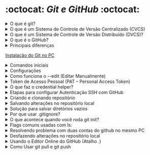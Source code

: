 # :octocat: *Git e GitHub* :octocat:

<!-- -------------------------------------------------------------------------------------------------------------------------------------------------------------- -->

<details><summary>O que é git?</summary>  
        
> O Git é um sistema de controle de versão distribuído (DVCS) que permite rastrear mudanças em arquivos de projetos, mantendo um histórico completo localmente no computador do desenvolvedor — sem necessidade de conexão com a internet ou servidor central.
Características principais:
- Controle de versão distribuído: cada desenvolvedor possui todo o histórico do projeto localmente.
- Alta performance e suporte a fluxo não linear: criação rápida de branches, merges eficientes e navegação complexa do histórico.
- Segurança e integridade: cada mudança é identificada por um hash (SHA‑1), garantindo que o histórico seja imutável e rastreável.
Código aberto: criado por Linus Torvalds e mantido por colaboradores (GPLv2).  
        
</details>  

<!-- -------------------------------------------------------------------------------------------------------------------------------------------------------------- -->

<details><summary>O que é um Sistema de Controle de Versão Centralizado (CVCS)</summary>
        
> Um CVCS (Centralized Version Control System) funciona com base em um repositório central onde todas as versões dos arquivos são armazenadas. Os desenvolvedores se conectam a esse servidor para fazer checkout de versões, enviar (commit) alterações e obter updates. É um modelo típico de cliente-servidor, onde:
    
- Os usuários baixam a versão mais recente do repositório central para suas máquinas.
- Fazem alterações localmente.
- Enviam (commit) essas alterações de volta ao repositório central.
- O servidor gerencia o histórico de versões e sincroniza os colaboradores.

Vantagens:

- Controle centralizado e visibilidade do que está sendo trabalhado.
- Curva de aprendizado mais baixa, mais fácil de configurar e usar — ideal para equipes menores e projetos simples.
- Bom com arquivos binários, pois não exige que cada usuário baixe todo o histórico.

Desvantagens:

- Ponto único de falha — se o servidor ficar offline, os commits e atualizações param.
- Dependência da rede: operações lentas ou travadas sem acesso ao servidor.
- Branching e merge costumam ser mais difíceis e propensos a conflitos.  

</details>  

<!-- -------------------------------------------------------------------------------------------------------------------------------------------------------------- -->

<details><summary>O que é um Sistema de Controle de Versão Distribuído (DVCS)?</summary>  
        
> Um DVCS (Distributed Version Control System) é um sistema de versionamento em que cada desenvolvedor possui uma cópia completa do repositório, incluindo todo o histórico de commits. Isso permite trabalhar offline, fazer commits locais, criar branches de forma ágil e depois sincronizar com outros repositórios quando necessário — sem depender de um servidor central.
    
Principais Vantagens:

- Alta disponibilidade e resiliência: todo clone funciona como um backup completo.
- Branching e merge eficientes: ramificações são rápidas e menos propensas a conflitos.
- Trabalho offline: operações como commits, diffs, log e reverts são feitas localmente, sem rede.

Importância dos DVCS hoje

1. Redundância e backup confiável - Cada desenvolvedor possui um repositório completo com histórico. Isso significa que, mesmo diante de falhas no servidor central, qualquer máquina local pode servir como uma fonte para restaurar o repositório principal.

2. Trabalho offline e maior produtividade - Operações como commit, diff, log e branch podem ser realizadas localmente, sem conexão com a internet, o que acelera o desenvolvimento e permite trabalhar em qualquer lugar.

3. Branches e merges fáceis e rápidos - DVCS tornam a criação de branches leve e ágil, e os merges são feitos localmente com mais rapidez, favorecendo workflows inovadores e experimentação segura.

4. Colaboração eficiente e escalável - Projetos open-source e equipes distribuídas se beneficiam de forma significativa: cada colaborador pode trabalhar à vontade, enviar pull requests, e mesclar alterações sem travar o fluxo de todos.

5. Desempenho elevado - Como a maioria das tarefas é feita localmente, o desempenho é superior — commits e outras operações são instantâneos comparados aos sistemas centralizados.

6. Traçabilidade e auditoria - É possível rastrear quem fez o quê, quando e por quê. Isso aumenta responsabilidade, facilita auditoria e manutenção de qualidade do código.

7. Resiliência contra falhas - Sem um ponto único de falha, o ambiente de desenvolvimento se torna robusto. Mesmo que o servidor central apresente problemas, o trabalho continua normalmente localmente.

8. Flexibilidade para workflows avançados - DVCS suportam modelos como forks, pull requests, emergentes em plataformas modernas (GitHub, GitLab etc.), facilitando revisões, CI/CD e governança distribuída.

9. Adotado por projetos e empresas líderes - Git, o DVCS mais usado, é padrão na comunidade de código aberto e adotado em larga escala por empresas como Google e Facebook. Ferramentas como Mercurial e Bazaar também se destacam nesse ecossistema.

10. Adoção ampla (Git como padrão de fato) - Git é hoje o sistema de controle de versão distribuído mais utilizado no mundo — estima-se que mais de 95% dos desenvolvedores o utilizem como sua ferramenta principal 

Vantagens: Controle de histórico, Trabalho em Equipe, Ramificação do projeto, Segurança, Organização.  

</details>  

<!-- -------------------------------------------------------------------------------------------------------------------------------------------------------------- -->

<details><summary>O que é o GitHub?</summary>

> O GitHub é uma plataforma online de hospedagem de repositórios Git, com foco em colaboração entre desenvolvedores.
> Permite que equipes armazenem, compartilhem e trabalhem em projetos de forma colaborativa na nuvem .

Recursos úteis do GitHub:

- Pull Requests: propôs, revisou e discute alterações antes de integrá-las ao código principal.
- Issues e quadros de projeto: ferramenta integrada para rastrear bugs ou gerenciar tarefas.
- Integração de CI/CD: com GitHub Actions, automatiza testes, builds e deploys.
- GitHub Pages: hospeda sites estáticos diretamente do repositório.
- Segurança e permissões avançadas: inclui autenticação, controle de acesso e varredura de código.
- Recursos sociais e comunidade: wikis, social graph, feeds para facilitar colaboração e networking.

Propriedade: atualmente é de propriedade da Microsoft (adquirida em 2018)  

</details>  

<!-- -------------------------------------------------------------------------------------------------------------------------------------------------------------- -->

<details><summary>Principais diferenças</summary>

|Aspecto	|Git	|GitHub|
|:-----:|:-----:|:-----:|
|Natureza|	Software de linha de comando, local	| Plataforma online, baseada na web |
|Controle de versão	| Gerencia histórico localmente |	Hospedagem de repositórios Git na nuvem |
|Colaboração |	Básica (via repositório remoto manual)	| Avançada (pull requests, issues, revisão de código)|
|Conexão com Internet	| Não necessária para operações básicas	| Requer para acessar recursos da plataforma|
|Interface	| CLI (ou GUI de terceiros)	| Interface web amigável, com integrados visuais|
|Licença/Propriedade |	Software livre e aberto	| Serviço comercial (Microsoft), com planos gratuitos e pagos|
|Recursos extras	| Controla versões, branching, merges	| Ferramentas sociais, CI/CD, wikis, GitHub Pages|

</details>

<!-- -------------------------------------------------------------------------------------------------------------------------------------------------------------- -->

[Instalação do Git no PC](https://git-scm.com/book/pt-br/v2/Come%C3%A7ando-Instalando-o-Git)  

<!-- -------------------------------------------------------------------------------------------------------------------------------------------------------------- -->

<details><summary>Comandos iniciais</summary>
<pre>
echo "# NomeDoProjeto" >> README.md   # Cria um README inicial
git init                              # Inicializa o repositório local (cria pasta .git)
git add README.md                     # Adiciona o arquivo README à "stage"
git commit -m "first commit"          # Commita com uma mensagem inicial
git branch -M main                    # Renomeia a branch padrão para "main" (opcional)
git remote add origin https://github.com/seu-usuario/NomeDoProjeto.git  # Adiciona o repositório remoto
git push -u origin main               # Envia os commits locais para o GitHub e configura o rastreamento
</pre>

</details>

<!-- -------------------------------------------------------------------------------------------------------------------------------------------------------------- -->

<details><summary>Configurações</summary>

Clique com botão direito do mouse em uma pasta que deseja vincular com o GitHub. E selecione a opção "Open Git Bash here"

Digite: <pre>git config</pre>

O comando git config serve para configurar o comportamento do Git, permitindo definir diversas preferências —  
desde sua identidade (nome e e-mail) até personalizações avançadas como aliases e temas de cores, em níveis diferentes (local, global ou de sistema).

Você pode aplicar configurações em três níveis distintos:

|Nível	|Escopo	|Arquivo afetado|
|:-----:|:-----:|:-----:|
|<pre>--system</pre>	|Afeta todos os usuários e repositórios do sistema	|Ex: /etc/gitconfig|
|<pre>--global</pre>	|Afeta apenas o usuário atual	|~/.gitconfig|
|<pre>--local</pre> (padrão)	|Afeta somente o repositório em que está usando	|.git/config|

**Definir nome de usuário e e-mail (identidade dos commits)**

<pre>
  git config --global user.name "Seu Nome"
  git config --global user.email "seu.email@example.com"

  Confira com git config --list 
  git config user.name - para visualizar o nome
  git config user.email - para visualizar o e-mail
</pre>

**Para que serve esse comando?**

> * O Git utiliza duas informações essenciais para identificar quem fez cada alteração em um repositório: o nome do autor (user.name) e o e-mail do autor (user.email). 
Cada commit é carimbado com esses dados, tornando possível rastrear a autoria das alterações.
> * O uso da flag --global faz com que essas configurações sejam aplicadas a todos os repositórios do usuário no sistema, armazenando-as no arquivo ~/.gitconfig.

<pre>
        git config init.defaultBranch                        #Retornar a branch padrão
        git config --global init.defaultBranch main          #Para modificar para main utiliza o comando
        git config --global --list                           # retorna todas as configurações globais
</pre>

serves para abrir o arquivo de configuração global do Git (~/.gitconfig) diretamente no editor de texto padrão do Git, 
permitindo que você visualize e edite manualmente as configurações globais.

**Alterar o nome de usuário e e-mail globalmente**

<pre>
        git config --global user.name "Seu Novo Nome"             # Isso sobrescreve os valores antigos com os novos.
        git config --global user.email "novo-email@exemplo.com"   # Isso sobrescreve os valores antigos com os novos.
        git config --global --list                                # para confirmar
</pre>

**Alterar para um repositório específico (configuração local)**  

<pre>
        git config user.name "Nome para este repo"        # afeta apenas o repositório atual e deixa o valor global intacto.
        git config user.email "email@repo.com"            # afeta apenas o repositório atual e deixa o valor global intacto.
</pre>

**Remover configurações existentes**  

<pre>
        git config --global --unset user.name
        git config --global --unset user.email

        # Para remover todas as entradas duplicadas
        git config --global --unset-all user.name
        git config --global --unset-all user.email
</pre>  

</details>

<!-- -------------------------------------------------------------------------------------------------------------------------------------------------------------- -->  

<details><summary>Como funciona o --edit (Editar Manualmente)</summary>

O Git utiliza uma variável chamada core.editor para definir qual editor será usado ao editar arquivos com git config --edit.

Se você ainda não definiu um editor personalizado, o comando git config --global --edit usará o editor padrão do sistema, 
que pode ser o vi, vim, nano, ou outro, dependendo da configuração.

Ao editar e salvar o arquivo, suas alterações são imediatamente aplicadas à próxima execução de comandos Git.

<pre>git config --global --edit</pre>

### Como sair do editor Vim

Saia do modo de inserção. Se estiver digitando (modo "INSERT"), pressione Esc para voltar ao modo normal.

Digite o comando de saída desejado:

:wq → write (salvar) e quit (sair): salva as mudanças e fecha.

:q! → quit sem salvar: descarta alterações e fecha o editor.

Pressione Enter para confirmar o comando.

### Se você não se sente confortável usando o Vim, pode configurar um editor mais amigável como Nano ou VS Code:

<pre>git config --global core.editor "nano"</pre>
#### ou
<pre>git config --global core.editor "code --wait"</pre>

Após realizar a alteração no VScode é só salvar e fechar

</details>

<!-- -------------------------------------------------------------------------------------------------------------------------------------------------------------- -->


<details><summary>Token de Acesso Pessoal (PAT – Personal Access Token)</summary>
        
Antes de gerar um token, é importante garantir que seu endereço de e-mail esteja verificado no GitHub.

* Acesse Settings (Configurações) da sua conta.
* Vá até Emails (normalmente na seção "Access" ou similar).
* Verifique se há algum e-mail com status “unverified” (não verificado) e clique em Resend verification email se necessário.

Usando o formato fine-grained (mais seguro).
* No GitHub, clique no seu perfil → Settings.
* Acesse Developer settings na barra lateral.
* Vá em Personal access tokens → Fine‑grained tokens.
* Clique em Generate new token.
* Preencha:
    * Nome do token (para você identificar depois).
    * Data de expiração.
    * Permissões: defina quais repositórios serão acessados e quais operações são permitidas (escolha com base no menor privilégio necessário).
* Clique em Generate token e copie imediatamente. Não será mostrado novamente.


#### Usando o formato classic (mais global)
* Vá em Settings → Developer settings → Personal access tokens → Tokens (classic).
* Clique em Generate new token (classic).
* Defina o nome, data de expiração e selecione scopes (como repo para acesso a repositórios privados e públicos).
* Gere e copie o token imediatamente.


## Como usar o token no Git (via HTTPS)

<pre>git clone https://github.com/usuario/repositorio.git</pre>

No prompt de Git: 
* Use seu nome de usuário normal do GitHub.
* Quando pedir a senha, cole o token no lugar.

Para repositórios já existentes, basta atualizar o remoto:

<pre>git remote set-url origin https://username:seu-token@github.com/usuario/repositorio.git</pre>

</details>  

<!-- -------------------------------------------------------------------------------------------------------------------------------------------------------------- -->  

<details><summary>O que faz o credential helper?</summary>
<pre>
        
git config --global credential.helper store

git config --global --show-origin credential.helper  # saber de onde uma configuração do Git está sendo lida

git config --global credential.helper store # armazenar permanentemente suas credenciais (usuário e senha ou token) em um arquivo no seu disco, 
permitindo que você autentique automaticamente em operações futuras sem precisar digitar os dados toda vez.

git config --global credential.helper "cache --timeout=3600"        # Cache por 1 hora  

</pre>
🧠 Saiba mais - https://git-scm.com/book/en/v2/Git-Tools-Credential-Storage

> Sem um helper configurado, o Git solicitará suas credenciais toda vez que precisar autenticar com um repositório remoto.
> O helper automatiza esse processo, evitando a repetição e garantindo mais segurança ou conveniência, dependendo do tipo de armazenamento escolhido.


**Por que usar um credential helper?**

> Além de evitar digitação repetitiva, os helpers melhoram a segurança — especialmente quando usam armazenamento criptografado,
> como keychains ou managers do sistema. Em repositórios sensíveis, isso protege tokens ou senhas de exposição desnecessária.

**Como remover ou resetar o helper?**

<pre>
        git config --global --unset credential.helper        # volte a pedir suas credenciais a cada operação.
        
</pre>  

</details>

<!-- -------------------------------------------------------------------------------------------------------------------------------------------------------------- -->


<details><summary>Etapas para configurar Autenticação SSH com GitHub</summary>

1. Verifique se você já tem uma chave SSH. No terminal (Git Bash, Terminal, etc.), rode:

<pre>ls -al ~/.ssh</pre>

Gere uma nova chave SSH (Caso não tenha). Para criar uma chave segura, prefira o algoritmo ed25519:

<pre>ssh-keygen -t ed25519 -C "seu_email@exemplo.com"        # A flag -C adiciona um comentário (geralmente seu e-mail), útil para identificar a chave depois</pre>        .

Se seu sistema não suportar ed25519, use RSA:

<pre>ssh-keygen -t rsa -b 4096 -C "seu_email@exemplo.com"</pre>

Adicione a chave SSH ao SSH-agent. Inicie o SSH agent:

<pre>eval "$(ssh-agent -s)"</pre>

E adicione sua chave privada gerada:

ssh-add ~/.ssh/id_ed25519

Se for RSA, ajusta o nome do arquivo conforme necessário.

Copie a chave pública para o GitHub. Copie o conteúdo da chave pública:

<pre>
        clip < ~/.ssh/id_ed25519.pub          # Windows:
        pbcopy < ~/.ssh/id_ed25519.pub        # macOS
        cat ~/.ssh/id_ed25519.pub             # Linux:
</pre>

Teste sua conexão SSH. No terminal, digite:

<pre>ssh -T git@github.com</pre>

Você deverá ver algo como: Hi username! You've successfully authenticated, but GitHub does not provide shell access.

Use URLs SSH em vez de HTTPS. Para clonar novos repositórios via SSH:

<pre>git clone git@github.com:usuario/repositorio.git</pre>

Se já tiver um remoto configurado com HTTPS, altere para SSH:

<pre>git remote set-url origin git@github.com:usuario/repositorio.git</pre>

Ou siga o caminho pelo link https://docs.github.com/pt/authentication/connecting-to-github-with-ssh/checking-for-existing-ssh-keys

Se você já vir arquivos como id_rsa e id_rsa.pub — você já possui um par de chaves. Caso contrário, precisa gerar um.

Escolher o editor padrão para mensagens de commit:

<pre>git config --global core.editor "code --wait"</pre>  

</details>  

<!-- -------------------------------------------------------------------------------------------------------------------------------------------------------------- -->  

<details><summary>Criando e clonando repositório</summary>  

       mkdir nome_da_pasta                   # Criar uma pasta simples  
       mkdir pasta1 pasta2 pasta3            # Criar múltiplas pastas de uma vez  
       mkdir projetos/react/app              # Criar uma pasta dentro de outra (subpastas)  
       mkdir -p projetos/react/app           # Criar subpastas automaticamente com -p  
       cd nome_da_pasta                      # Acessar a pasta criada  
       git init                              # Cria um novo repositório Git localmente na pasta onde você executa o comando.  
       ls                                    # lista os arquivos e pastas do diretório atual no terminal.  
       cat                                   # cat é um comando do terminal que significa "concatenate", mas na prática é muito usado para visualizar arquivos de texto.  
       config                                # config é apenas o nome do arquivo. Pode ser qualquer arquivo de texto com esse nome.  
       cat config                            # Mostra o conteúdo do arquivo config  
       cat .git/config                       # Mostra as configurações do repositório Git local  
       git clone <URL>                       # Copia (clona) um repositório Git que está no GitHub (ou outro servidor) para a sua máquina.  
       cd ..                                 # Volta um nível de diretório
       git remote add origin <URL>           # Explicando por partes: git remote: comando usado para gerenciar repositórios remotos (ex: GitHub, GitLab, Bitbucket).
                                             # add: subcomando que adiciona um novo repositório remoto.
                                             # origin: é o nome padrão usado para se referir ao repositório remoto. Você pode dar outro nome, mas "origin" é o mais comum.
                                             # <URL>: é o endereço do repositório remoto (por exemplo, https://github.com/seu-usuario/seu-repo.git ou git@github.com:seu-usuario/seu-repo.git).
                                             # liga seu repositório local ao repositório remoto, para que você possa:
                                             # Enviar (push) suas alterações com git push origin main
                                             # Receber (pull) atualizações com git pull origin main
                                             # Clonar repositórios a partir desse endereço
      Exemplo de uso completo:               
      git init                               # inicia o repositório local
      git add .                              # adiciona os arquivos
      git commit -m "primeiro commit"
      git remote add origin https://github.com/usuario/repositorio.git
      git push -u origin main                # envia para o repositório remoto
      cat config                             # exibir as configurações locais do repositório Git.                                                  

1. Vá até o repositório no GitHub  
👉 https://github.com/marconi4000/cristo_exaltado  
2. Clique no botão verde <> Code - Ele fica perto do canto superior direito do repositório.  
3. Copie a URL de clonagem Você verá opções como:  
* HTTPS → Mais simples e comum  
https://github.com/marconi4000/cristo_exaltado.git  
* SSH → Mais avançado (requer chave SSH configurada)  
Para iniciantes, use a opção HTTPS.  
Clique no ícone de copiar 📋.  
4. Abra o terminal e rode:  
git clone https://github.com/marconi4000/cristo_exaltado.git  
5. Entre na pasta clonada:  
cd cristo_exaltado  

git clone https://github.com/marconi4000/cristo_exaltado.git nome-do-diretório    # Cria um clone de uma pasta e renomeia  
`git remote -v`                   # Como verificar os remotes existentes    
`git remote add origin <URL>`       # Conecta seu repositório local ao repositório remoto no GitHub (ou outro servidor Git), usando o nome `origin`.   

</details>  

<!-- -------------------------------------------------------------------------------------------------------------------------------------------------------------- -->  

<details><summary>Salvando alterações no repositório local</summary>

       mkdir nome_da_pasta                   # Criar uma pasta simples  
       mkdir pasta1 pasta2 pasta3            # Criar múltiplas pastas de uma vez
       cd nome_da_pasta                      # Acessar a pasta criada
       git init                              # inicia o repositório local
       git status                            # mostrar o estado atual do seu repositório Git — ou seja, ele te diz:
                                             # Se há arquivos modificados (não comitados)
                                             # Quais arquivos estão na staging area (prontos para commit)
                                             # Quais arquivos não estão sendo rastreados pelo Git
                                             # Em qual branch você está
                                             # Se seu branch está à frente ou atrás do remoto
       touch README.md                       # Criando o arquivo RAEDME.md
       git status                            # O arquivo RAEDME.md é um (untracked file:) sugere `git add <file>` para incluir 
       git add README.md                     # adicionar o arquivo README.md à "staging area" do Git.
                                             # Essas mudanças ainda não estão no histórico do Git (isso só acontece com git commit)
        git commit -m "first commit"         # salvar (registrar) oficialmente as alterações que estão na staging area
        git log                              # exibir o histórico de commits do seu repositório Git — ou seja, ele mostra tudo o que já foi salvo com git commit, 
                                             # em ordem cronológica (do mais recente para o mais antigo).
       git status                            # A área de trabalho está limpa

</details>  

<!-- -------------------------------------------------------------------------------------------------------------------------------------------------------------- -->  

<details><summary>Solução para salvar diretórios vazios</summary>

        mkdir minha-pasta-vazia
        touch minha-pasta-vazia/.gitkeep                        # Solução padrão: usar um arquivo .gitkeep
        git add minha-pasta-vazia/.gitkeep
        git commit -m "Mantém diretório vazio com .gitkeep"


</details> 
<!-- -------------------------------------------------------------------------------------------------------------------------------------------------------------- -->

<details><summary>Por que usar .gitignore?</summary>                   

O .gitignore é um arquivo de texto onde você escreve quais arquivos ou pastas o Git deve ignorar — ou seja, não rastrear, não adicionar e não fazer commit.                 
- Ele é essencial para evitar que você envie arquivos desnecessários, grandes ou sensíveis para o seu repositório.                 
Em um projeto real, você geralmente tem arquivos que não devem ir para o repositório, como:                 
- Arquivos temporários ou de cache                 
- Configurações locais (ex: senhas, chaves de API)                
- Dependências geradas automaticamente               
- Arquivos do seu editor (ex: .vscode/, .DS_Store no macOS)               
`touch .gitignore`       # criar se estiver usando Git Bash                   
Criar manualmente:                   
- Clique com o botão direito na pasta do projeto                  
- Vá em Novo > Documento de Texto                      
- Renomeie para .gitignore (sem extensão .txt!)                   
- Editar o .gitignore e adicionar os itens a ignorar                   
```                 
# Ignorar cache do Python             
__pycache__/             

# Ignorar logs temporários           
logs/           

# Ignorar configurações do VS Code              
.vscode/           

# Ignorar arquivos com senhas              
config.env               

# Ignorar arquivos de resultado automático            
resultado.txt            
```
- Verificar com git status                    
- Se o Git ainda estiver rastreando arquivos que deveriam ser ignorados.                   
- Isso acontece se você já adicionou esses arquivos antes de criar o .gitignore. Para corrigir:                  
- `git rm --cached config.env resultado.txt -r`                
- Depois: `git commit -m "Remove arquivos que agora estão no .gitignore"`               
- Agora, os arquivos ignorados não serão mais comitados                
- Você pode usar git add . e git commit -m "mensagem" tranquilamente — o Git só vai adicionar o que não está no .gitignore.

---

mkdir resumos
touch resumos/resumo-aula1.md
`echo resumos/ > .gitignore` # "ignore a pasta resumos/ e tudo que estiver nela"
  - Ele cria (ou sobrescreve) o arquivo .gitignore com o conteúdo: `texto/`
  - Ou seja, o Git vai ignorar a pasta chamada `texto/` (ou qualquer pasta com esse nome no projeto).
  - O Git vai ignorar tudo que estiver dentro da pasta texto/.
        > sobrescreve o arquivo - apagar tudo e deixar só texto/
        >> Se quiser adicionar a linha sem apagar o que já existe, use >> (duas setas): `echo texto/ >> .gitignore`

        mkdir texto
        echo texto/ > .gitignore        # cria (ou sobrescreve) o arquivo .gitignore com o conteúdo: `texto/`
                                        # o Git vai ignorar a pasta chamada texto/ (ou qualquer pasta com esse nome no projeto)
                                        # > sobrescreve o arquivo
        echo texto/ >> .gitignore       # >> adicionar a linha sem apagar o que já existe
        echo > .gitignore               # Se o arquivo .gitignore não existia, ele será criado vazio. 
                                        # Se o arquivo já existia, seu conteúdo será apagado e ele ficará completamente em branco
        cat .gitignore                  # checar o que tem no arquivo
                                          
</details> 
<!-- -------------------------------------------------------------------------------------------------------------------------------------------------------------- -->


<details><summary>O que acontece quando você roda git init?</summary>  
Cria uma pasta oculta chamada .git dentro da pasta atual  
Essa pasta .git contém todos os dados e histórico de versões do repositório  
A partir daí, você pode usar comandos como git add, git commit, git branch, git status, etc.  
```
mkdir meu-projeto
cd meu-projeto
git init
```  
</details>

<!-- -------------------------------------------------------------------------------------------------------------------------------------------------------------- -->

<details><summary>Flags comuns usadas com ls:</summary> 
        
Comando	O que faz
ls -l	                # Lista no formato "detalhado" (mostra permissões, dono, tamanho, data)
ls -a	                # Mostra todos os arquivos, incluindo os ocultos (que começam com .)
ls -la ou ls -al	# Combina as duas: lista tudo e mostra detalhes
ls -lh	                # Mostra tamanho de arquivos de forma legível (KB, MB, etc.)
ls nome-da-pasta	# Lista os arquivos dentro de uma pasta específica

</details>

<!-- -------------------------------------------------------------------------------------------------------------------------------------------------------------- -->  

<details><summary>Resolvendo problema com duas contas do github no mesmo PC</summary> 

Configurar sua máquina para:   
- Usar Conta1 do GitHub com chave SSH   
- Garantir que o repositório remoto use a autenticação correta   
- Evitar conflitos com a Conta2   
      
💻 1. Verificar se você já tem chaves SSH   
- Abra o terminal e execute: `ls ~/.ssh`     
- Procure arquivos como: `id_rsa / id_rsa.pub`, `id_ed25519 / id_ed25519.pub` ou `id_ed25519_conta1`     
- Se já tiver uma chave usada pela Conta2, não se preocupe — vamos criar uma nova para a Conta1.        
     
🔐 2. Criar uma nova chave SSH para a Conta1
- No terminal:
- `ssh-keygen -t ed25519 -C "seu-email-da-conta1@exemplo.com" -f ~/.ssh/id_ed25519_conta1`
- Pressione Enter para aceitar o local sugerido
- Pode deixar a senha em branco ou colocar uma, se quiser mais segurança
- Isso vai criar dois arquivos:
- `~/.ssh/id_ed25519_conta1 (chave privada)`
- `~/.ssh/id_ed25519_conta1.pub (chave pública)`     
              
🧠 3. Adicionar a chave ao ssh-agent                
- No terminal:
- `eval "$(ssh-agent -s)"`
- `ssh-add ~/.ssh/id_ed25519_conta1`
            
🧷 4. Adicionar a chave pública no GitHub (Conta1)               
- Copie a chave pública:                
- `cat ~/.ssh/id_ed25519_conta1.pub`                    
- Vá para https://github.com/settings/keys                        
- Clique em "New SSH key"                      
- Cole a chave no campo, dê um nome (ex: Chave do meu PC) e clique em Add SSH Key              
                         
🛠️ 5. Configurar o arquivo SSH para múltiplas contas                    
- Edite ou crie o arquivo de configuração SSH:
- `ano ~/.ssh/config` se não funcioonar tente `nano ~/.ssh/config`
- Adicione este bloco ao final:
- Conta1 do GitHub                      
```                 
Host github-conta1                   
    HostName github.com                 
    User git                   
    IdentityFile ~/.ssh/id_ed25519_conta1              
```
- Salvar	CTRL + O → Enter     
- Sair	        CTRL + X     
- Importante: Esse "apelido" github-conta1 será usado para diferenciar da outra conta.
- Testar a conexão SSH com o GitHub da Conta1. Execute este comando no terminal:
- `ssh -T git@github-conta1`                           
- configure o repositório local para usar o remote com o host github-conta1, assim ele usa a chave certa:
- `git remote set-url origin git@github-conta1:conta1/nome-do-repo.git`
- Faça um commit e tente dar push para garantir que tudo está ok:
  - `git add .`
  - `git commit -m "Teste de push com Conta1 configurada"`
  - `git push origin main`
- Se apareceu isso:
  ```
  Apareceu isto: ! [rejected] main -> main (fetch first) error: failed to push some refs to 'github-conta1:conta1/repo.git' hint: Updates were rejected because the remote contains work that you do not hint: have locally. This is usually caused by another repository pushing to hint: the same ref. If you want to integrate the remote changes, use hint: 'git pull' before pushing again. hint: See the 'Note about fast-forwards' in 'git push --help' for details.
  ```
- Faça um pull para baixar e mesclar as mudanças do remoto: `git pull origin main --rebase`
- O --rebase vai aplicar suas mudanças por cima das que já estão no remoto, deixando o histórico mais limpo.
- Se der conflito, o Git vai avisar, e aí você resolve os conflitos nos arquivos e faz: `git add <arquivos-resolvidos>` e `git rebase --continue`
- Tente novamente a flag `git push origin main`                               

🌐 6. Clonar ou configurar o repositório com a Conta1                        
- Se for clonar um repositório da Conta1:                  
  - `git clone git@github-conta1:conta1/nome-do-repo.git`                            
- Perceba que usamos github-conta1 em vez de github.com no início.                        
- Se você já tem o repositório clonado, altere a URL remota:                                 
  - `cd nome-do-repo/`
  - `git remote set-url origin git@github-conta1:conta1/nome-do-repo.git`

👤 7. Configurar nome e e-mail da Conta1 (somente neste repositório)                                  
- `git config user.name "Seu Nome da Conta1"`                   
- `git config user.email "seu-email-da-conta1@exemplo.com"`                       
- Você pode confirmar com:                           
  - `git config --list`                      

✅ Agora você pode usar Git normalmente:             
- git add .            
- git commit -m "mensagem"             
- git push origin main (ou a branch correta)                   
- E tudo será feito com a Conta1, via a chave SSH correta.                         

</details>

<!-- -------------------------------------------------------------------------------------------------------------------------------------------------------------- -->  

<details><summary>Desfazendo alterações no repositório local</summary> 
        

        rm -rf <arquivo> ou <pasta>                 # apagar arquivos e pastas sem pedir confirmação
        git restore nome-do-arquivo                 # voltar para a versão anterior (do último commit)
        git restore .                               # Desfazer várias alterações de uma vez
        git restore --staged arquivo.txt            # Retirar arquivos da staging area (desfazer o git add)
        git commit --amend -m "Nova mensagem"       # editar o último commit feito no Git.
        git commit --amend                          # Corrigir a mensagem do commit anterior	
                                                    # Abre o editor para você escrever uma nova
                                                    # 📂 Adicionar arquivos esquecidos no commit anterior
                                                    # Junta os arquivos ao commit já feito
                                                    # 🧹 Corrigir um commit logo após tê-lo feito (sem criar um novo)	
                                                    # Substitui o commit anterior
        git reset --soft <hash-do-commit>           # Voltar o ponteiro do HEAD e da branch atual para um commit anterior, mantendo os arquivos no stage (index).
                                                    # Ele desfaz commits mais recentes, mas: Mantém suas alterações; Mantém os arquivos já preparados para commit (staged)
                                                
Exemplo prático:            
Imagine o seguinte histórico de commits:                  
`A - B - C - D  ← HEAD (main)`                  
Você quer voltar para o commit B, e "desfazer" C e D, mas não quer perder o conteúdo dessas mudanças.                    
Você roda:                                 
`git reset --soft <hash-do-commit-B>`                 
O que acontece:               
O ponteiro HEAD volta para B              
Os commits C e D saem do histórico                                         
As mudanças de C e D ficam como se estivessem prontas para commit (staged)                     
🎯 Quando usar --soft?                         
- Quando você quer reescrever os últimos commits                       
- Quando comitou antes da hora                                                     
- Quando quer juntar vários commits em um só (com git commit --amend depois)

        git log                                     # lista de todos os commits
        git reset --mixed <hash-do-commit>          # é usado para voltar o seu repositório local para um commit anterior,
                                                    # removendo os commits mais recentes, sem apagar os arquivos modificados.
                                                    # Move o ponteiro da branch (HEAD) para o commit indicado
                                                    # Remove os commits posteriores
                                                    # Mantém as alterações feitas nos arquivos, mas retira elas da staging area
                                                    # Desfazer os commits, mas continuar com as alterações nos arquivos, só que ainda não prontas para commit.

Exemplo prático:
Imagine o seguinte histórico de commits:
A -- B -- C -- D  ← HEAD (main)
Se você rodar:
`git reset --mixed B`
O que acontece:
O ponteiro HEAD volta para o commit B
Os commits C e D são removidos do histórico local
As alterações feitas em C e D:
Permanecem nos arquivos
Estão fora da staging area (como se você tivesse editado os arquivos, mas não dado git add)
🎯 Quando usar git reset --mixed?
- Quando você cometeu várias mudanças, mas quer reorganizar os commits
- Quando cometeu algo errado e quer refazer o commit, mantendo as alterações
- Quando quer "descomitar", mas não perder os arquivos modificados


                git reflog                        # ver todo o histórico de movimentações do HEAD — ou seja,
                                                  # acompanhar tudo que aconteceu no seu repositório local, incluindo commits, resets, merges, checkouts, etc.

Recuperar commits perdidos
Você cometeu um erro com `git reset --hard`, `git checkout`, ou deletou uma branch?
Use `git reflog` para ver os commits anteriores e voltar para eles.

        `git restore --staged diretorio/arquivo.md`        # remover um arquivo da staging area (index) — ou seja, desfazer um git add.
                                                           # tirar um arquivo da preparação para commit, mas sem apagar as alterações que você fez nele.
                                                           
|Tipo de Reset	|Histórico (HEAD)	|Staging Area (Index)	|Arquivos no disco (Working Directory)|
|:---:|:---:|:---:|:---:|
|--soft	|✅ Altera|	✅ Mantém|	✅ Mantém|
|--mixed (padrão)|	✅ Altera|	❌ Limpa|	✅ Mantém|
|--hard	|✅ Altera|	❌ Limpa|	❌ Apaga (volta ao último commit)|


</details>


<!-- -------------------------------------------------------------------------------------------------------------------------------------------------------------- -->  

<details><summary>Usando o Editor Online do GitHub (Atalho .)</summary> 
            
📌 O que é o Editor Online do GitHub?

> O GitHub oferece uma versão baseada na web do Visual Studio Code (VS Code), chamada de GitHub.dev. Ele permite editar qualquer repositório diretamente no navegador, sem precisar clonar localmente.

Você pode acessá-lo de duas formas:

 - Pressionando . em qualquer repositório aberto no GitHub.
- Digitando manualmente github.dev no lugar de github.com na URL.

🚀 Como Abrir o Editor            
✅ Método 1: Atalho com .
- Acesse qualquer repositório no GitHub (por exemplo: https://github.com/usuario/repositorio).
- Com o repositório aberto, pressione a tecla . (ponto) no seu teclado.
- O navegador abrirá automaticamente o editor online no endereço:
https://github.dev/usuario/repositorio.

✅ Método 2: Alterando a URL
- Pegue a URL do repositório (ex: https://github.com/usuario/repositorio).
- Substitua github.com por github.dev:
https://github.dev/usuario/repositorio.

🧠 O Que Você Pode Fazer no Editor  
✅ Navegar pelos arquivos do repositório.  
✅ Editar arquivos de código, Markdown, JSON, YAML, etc.  
✅ Commitar alterações diretamente para a branch atual.  
✅ Criar novas branches.  
✅ Criar pull requests.  
✅ Visualizar histórico de commits.  
✅ Usar atalhos e extensões compatíveis com o VS Code (limitado).  

|⚙️ Funcionalidade	|Disponível |
|:-----:|:-----:| 
|Edição de arquivos	|✅ Sim| 
|Interface do VS Code	|✅ Sim|
|Terminal integrado	|❌ Não|
|Execução de código	|❌ Não|
|Git integrado	        |✅ Sim|  
|Extensões	        |⚠️ Limitado|  
|Preview de Markdown	|✅ Sim|  

⚠️ Não é possível rodar código ou abrir um terminal, pois ele roda apenas no navegador, sem backend.

📤 Como Salvar e Committar Alterações
- Após editar um arquivo, ele aparecerá com um círculo azul indicando mudanças.
- Clique no ícone de source control (ícone de ramificação à esquerda).
- Escreva uma mensagem de commit.
- Clique em "Commit" para salvar.
- Se quiser, use “Push” para enviar para o repositório (se tiver permissão).

🛠️ Dicas Úteis
- Use Ctrl + P para buscar rapidamente arquivos.
- Use Ctrl + Shift + E para alternar para o explorador de arquivos.
- Use Ctrl + Shift + P para abrir a paleta de comandos.

Para contribuições rápidas em projetos open source, é uma alternativa prática ao VS Code instalado localmente.

🧑‍💻 Quando Usar
- Corrigir erros rápidos em projetos.
- Fazer revisões de pull requests.
- Contribuir com projetos open source sem clonar.
- Escrever documentação diretamente no GitHub.

</details>  


<!-- -------------------------------------------------------------------------------------------------------------------------------------------------------------- -->  

<details><summary>Como Usar git pull e git push</summary>  

🔄 Entendendo git pull e git push  
| Comando | Para que serve |  
|:-----:|:-----:|   
| git pull | Atualiza seu repositório local com mudanças do remoto |     
| git push | Envia suas alterações locais para o repositório remoto |  

🛠️ Pré-requisitos  
> - Antes de usar git pull e git push, é preciso:
> - Ter o Git instalado (site oficial).    
> - Ter um repositório remoto configurado (ex: no GitHub).  
> - Ter feito o git clone do repositório (ou já estar trabalhando em um).  
> - Estar logado/autenticado se o repositório exigir (via HTTPS ou SSH).  

✅ Etapa 1: Clonar um repositório (se ainda não tiver feito)  
> `git clone https://github.com/usuario/repositorio.git`  
`cd repositorio`  
> Isso cria uma cópia local do repositório remoto.  

✅ Etapa 2: Fazer mudanças e commit (simulação)  
Suponha que você editou um arquivo ou criou um novo:
> `touch exemplo.txt`  
`echo "Olá, Git!" > exemplo.txt`  
`git add exemplo.txt`  
`git commit -m "Adiciona o arquivo exemplo.txt"`  

Agora você tem mudanças committadas localmente, prontas para serem enviadas.  
📤 git push: Enviando mudanças para o repositório remoto

🔎 O que faz?  
> Envia seus commits locais para o repositório remoto (ex: GitHub).

▶️ Comando:  
> `git push origin nome-da-branch`  

Exemplo:  
> `git push origin main`  

💡 Dica:  
> - Se for a primeira vez empurrando uma branch nova:
> - `git push -u origin minha-nova-branch`
> - O -u faz com que a próxima vez você possa usar apenas git push.

📥 git pull: Atualizando seu repositório com as mudanças do remoto  
🔎 O que faz?
> - Baixa novas alterações do repositório remoto
> - Integra essas mudanças na sua branch atual

▶️ Comando:  
> - `git pull origin nome-da-branch`

Exemplo: 
> - `git pull origin main`

Esse comando é equivalente a:  
> - `git fetch origin`
> - `git merge origin/main`

🔄 Quando usar?  
> - Antes de começar a programar: para garantir que você está com a versão mais atualizada.
> - Antes de dar push: para evitar conflitos.

🧩 Conflitos de Merge
> - Se ao dar git pull aparecerem conflitos, o Git vai informar quais arquivos precisam ser resolvidos. Você deve:  
> - Abrir os arquivos indicados.  
> - Resolver os conflitos manualmente (removendo marcações do Git).  

Salvar os arquivos.
> - Fazer um commit:
> - `git add arquivo-com-conflito`
> - `git commit -m "Resolve conflito"`

🔄 Exemplo Completo do Fluxo    
1. Clonar o projeto (uma vez só)  
> - `git clone https://github.com/usuario/repositorio.git`
> - `cd repositorio`

2. Criar nova branch (opcional)  
> - `git checkout -b nova-feature`

3. Fazer alterações  
> - `echo "Algo novo" > novo-arquivo.txt`  
> - `git add novo-arquivo.txt`  
> - `git commit -m "Adiciona novo-arquivo.txt"` 

4. Atualizar o repositório local antes de enviar (boa prática)
> - `git pull origin main`

5. Enviar alterações
> - `git push origin nova-feature`

🛑 Erros comuns  
|Erro |	Causa provável	| Solução  |
|:-----:|:-----:|:-----:|
| `rejected non-fast-forward` | Seu repositório está desatualizado | Use `git pull antes de dar push` |  
| `authentication failed` | Credenciais erradas ou token expirado | Atualize suas credenciais/token do GitHub |
| `merge conflict` | Alterações conflitantes | Resolva os conflitos manualmente |

📚 Resumo  

| Ação | Comando |  
|:-----:|:-----:|
| Atualizar com mudanças do repositório remoto | `git pull origin nome-da-branch` |  
| Enviar alterações locais para o remoto | `git push origin nome-da-branch`|

> `git init`  
> `git add README.md`  
> `git commit -m "first commit"` 
> `git branch -M main`
> `git remote add origin https://github.com/seu-usuario/NomeDoProjeto.git`
> `git push -u origin main`
> `git status`  
> `git add .`  
> `git commit -m "Corrige bug no login"`  
> `git pull origin main`  
> `git push origin main`  


parei aqui

## **Comandos Git via Terminal Integrado**

<pre>
git init                  # Inicializa o repositório
git clone <url>           # Clona um repositório remoto
git status                # Mostra o estado atual do arquivo
git add .                 # Adiciona todos os arquivos
git commit -m "msg"       # Cria um commit
git push -u origin main   # Envia para o remoto
git pull                  # Puxa atualizações do remoto
git branch                # Lista branches
git checkout -b nome      # Cria e acessa uma nova branch
git merge outra-branch    # Mescla outra-branch com a atual
git stash                 # Armazena alterações temporariamente
</pre>


## **COMANDOS**

        mkdir nome_do_diretorio                # Criar um diretório simples
        mkdir -p pasta/filho1/filho2           # Criar diretórios aninhados de uma só vez

        touch nome_do_arquivo.ext                   # cria um arquivo vazio ou atualiza a data de modificação se ele já existir.
        touch arquivo1.txt arquivo2.js imagem.png   # Criar múltiplos arquivos simultaneamente
        echo "Texto inicial" > arquivo.txt          # Criar e adicionar conteúdo no mesmo comando
        nano arquivo.txt                            # Criar e começar a editar imediatamente com o editor padrão
        OU
        vi arquivo.txt

        git log	Ver todos os commits com detalhes
        git log --oneline	                    # Ver uma lista resumida
        git log --stat	                            # Ver quais arquivos mudaram em cada commit
        git log --graph --oneline --all	            # Ver o histórico em forma de árvore
        

    git commit -m"contato da mensagem de commit": Gravação de arquivo no git. Esse comando serve para enviar os arquivos no git. 
    O "-m" é referente ao termo "mensseger". Ou seja, mensagem que será gravada no commit.
    
    ctrl + l = É o comando que limpa a tela do terminal do git.
    
    git log: Comando para visualizar os logs dos arquivos gravados no repositório.
    
    git remote add origin + endereço da pasta no github: Esse comando permite indicar para o repositório no github. Ou seja, 
    o usuário cria uma página no github e pode direcionar uma página do seu computador local para a pasta do github sem precisa clonar o repositório.
    
    git clone + endereço da pasta no github: Esse comando serve para clonar um projeto no github.
    
    gitignore: Arquivo para ser criado no git e evita que determinados arquivos sejam adicionais. Ou seja, o git vai ignorar os arquivos que estão dentro dele.
    
    Exemplo: touch .gitignore (Criar arquivo dentro da pasta determinada) echo "nome do arquivo que você quer ignorar" >> .gitignore 
    (Escreve dentro do arquivo do gitignore o nome do arquivo que você quer ignorar.).
    
    git add .gitignore: Adicionando o gitignore detro do githubIgnorando todos os arquivos de uma extensão: echo "*.log" >> .gitignore
    
    Ignorando um diretório inteiro:  echo "pastaignorada/" >> .gitignore
    
    git commit -am"Rastreando/adicionando e confirmando ao mesmo tempo um arquivo."
    
    git log -n 3: Comando mostra os três últimos commits.
    
    git log --oneline: Resumo dos commits feitos no projeto.
    
    git log --state: Mostra o resumo dos arquivos alterados com o número de linhas alteradas e removidas.
    
    git rm nomedoarquivo: Esse comando serve para remover/deletar um arquivo do repositório. Todo arquivo removido precisa ser commitado - Não esqueça disso.
    
    git mv nomeantigo nome_novo: O comando "mv" altera o nome de um arquivo. Ou seja, renomeia o arquivo existente, exemplo:
    
      git mv algo01.py algoritmo01.py
    
    git checkout -- nomedoarquivo: Esse comando permite fazer uma alteração em um arquivo específico, exemplo:
    
      echo "Mudança no arquivo!" >> arquivo.txt -> Efetuado alteração no arquivo.
    
    git checkout -- arquivo.txt: Cancelando a última alteração do arquivo. Lembrando, as alterações só podem ser corrigidas se estiverem 
    fora do palco. Ou seja, antes de adicionar o arquivo com o comando -> git add nomedoarquivo.
    
    git reset --hard: Comando para desfazer todas as modificações que você fez.
    
    git branch novo_branch: Comando para criar um novo branch.
    
    git branch: Comando para listar as ramificações existentes.
    
    git checkout novo_branch: Comando para mudar de branch.
    
    git checkout -b nova_branch: Comando cria uma nova branch e troca para ela ao mesmo tempo.
    
    git branch -d nova_branch: Comando deletar um branch criado.
    
    OBS: Uma filial só pode ser excluída se o usuário não estiver nela. Ou seja, o desenvolvedor deve mudar de branch com o comando 
    "git checkout master" (por exemplo) e deletar o branch que deseja.
    
    git branch -D nova_branch: O comando usando o "-D" (letra secretos) é usado quando existe commit na branch.
    
    git branch --no-merged: Comando para identificar se existe alguma branch não mesclada.
    
    git merge nova_branch -m"Mensagem sobre a mesclagem do branch.": Esse comando mescla a nova_branch ao master.

<!-- -------------------------------------------------------------------------------------------------------------------------------------------------------------- -->


## **Atalhos nativos do Bash (funcionam no Git Bash)**
<details><summary>Clique na setinha para expandir a explicação!</summary>

                Esses atalhos facilitam a edição de linha, movimentação e histórico de comandos:
                
                Ctrl + A: Vai para o início da linha
                
                Ctrl + E: Vai para o final da linha
                
                Ctrl + K: Deleta do cursor até o fim da linha
                
                Ctrl + U: Deleta do cursor até o início da linha
                
                Ctrl + W: Deleta a palavra antes do cursor
                
                Ctrl + Y: Cola o texto deletado no cursor
                
                Alt + B / Alt + F: Move uma palavra para trás / para frente
                
                Alt + D: Deleta da posição do cursor até o fim da palavra
                
                Alt + C / Alt + U / Alt + L: Converte o caractere ou palavras à direita do cursor em maiúsculas / maiúsculas até o fim da palavra / minúsculas até o fim da palavra
                
                Ctrl + R: Busca incremental no histórico de comandos
                
                Ctrl + L: Limpa a tela (similar ao comando clear)
                
                Ctrl + C: Interrompe o comando em execução
                
                Tab: Completa nomes de arquivo ou comandos automaticamente

</details>

<!-- -------------------------------------------------------------------------------------------------------------------------------------------------------------- -->

Atalhos do teclado
Negrito	                                Ctrl + B	
Itálico	                                Ctrl + I	
Riscado	                                Alt + Shift + 5	
Código em linha	                        Ctrl + E	
Bloco de código	                        Ctrl + Shift + E	
Lista ordenada	                        Ctrl + Shift + 7	
Lista com marcadores	                Ctrl + Shift + 8	
Citação (>)	                        Ctrl + Shift + 9	
Link [texto](url)	                Ctrl + K	
Visualizar Markdown (Preview tab)	Ctrl + Shift + P	


Setas e Símbolos Diversos

Um conjunto diverso de símbolos e setas com seus shortcodes:

:one: → 1️⃣
:hash: → #️⃣
:arrow_down: → ⬇️
:arrow_up: → ⬆️
:arrow_right: → ➡️
⬅️
:information_source: → ℹ️
:ok: → 🆗
:new: → 🆕
:zero: → 0️⃣
:underage: → 🔞
:no_entry_sign: → 🚫
:clock1: → 🕐
:tm: → ™️
:white_check_mark: → ✅
:heavy_check_mark: → ✔️
:x: → ❌ 
